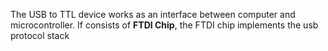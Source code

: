 The USB to TTL device works as an interface between computer and microcontroller. If consists of **FTDI Chip**, the FTDI chip implements the usb protocol stack